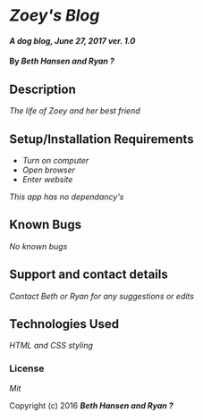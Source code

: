 # _Zoey's Blog_

#### _A dog blog, June 27, 2017 ver. 1.0_

#### By _**Beth Hansen and Ryan ?**_

## Description

_The life of Zoey and her best friend_

## Setup/Installation Requirements

* _Turn on computer_
* _Open browser_
* _Enter website_


_This app has no dependancy's_

## Known Bugs

_No known bugs_

## Support and contact details

_Contact Beth or Ryan for any suggestions or edits_

## Technologies Used

_HTML and CSS styling_

### License

*Mit*

Copyright (c) 2016 **_Beth Hansen and Ryan ?_**
